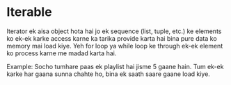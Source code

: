 # Iterable

Iterator ek aisa object hota hai jo ek sequence (list, tuple, etc.) ke elements ko ek-ek karke access karne ka tarika provide karta hai bina pure data ko memory mai load kiye. Yeh for loop ya while loop ke through ek-ek element ko process karne me madad karta hai.

Example:
Socho tumhare paas ek playlist hai jisme 5 gaane hain. Tum ek-ek karke har gaana sunna chahte ho, bina ek saath saare gaane load kiye.